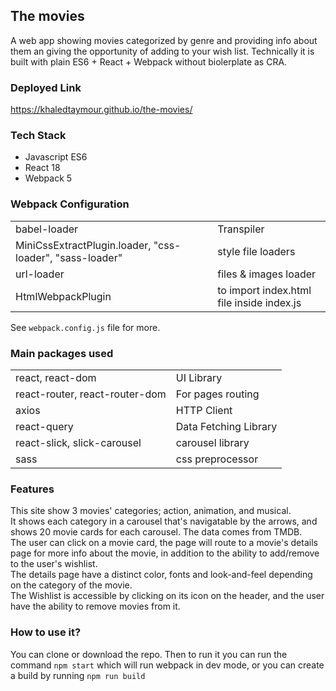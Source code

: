 ## The movies

A web app showing movies categorized by genre and providing info about them an giving the opportunity of adding to your wish list.
Technically it is built with plain ES6 + React + Webpack without biolerplate as CRA.

### Deployed Link

https://khaledtaymour.github.io/the-movies/

### Tech Stack

- Javascript ES6
- React 18
- Webpack 5

### Webpack Configuration

|                                                          |                                           |
| -------------------------------------------------------- | ----------------------------------------- |
| babel-loader                                             | Transpiler                                |
| MiniCssExtractPlugin.loader, "css-loader", "sass-loader" | style file loaders                        |
| url-loader                                               | files & images loader                     |
| HtmlWebpackPlugin                                        | to import index.html file inside index.js |

See `webpack.config.js` file for more.

### Main packages used

|                                |                       |
| ------------------------------ | --------------------- |
| react, react-dom               | UI Library            |
| react-router, react-router-dom | For pages routing     |
| axios                          | HTTP Client           |
| react-query                    | Data Fetching Library |
| react-slick, slick-carousel    | carousel library      |
| sass                           | css preprocessor      |

### Features

This site show 3 movies' categories; action, animation, and musical.
<br/>
It shows each category in a carousel that's navigatable by the arrows, and shows 20 movie cards for each carousel.
The data comes from TMDB.
<br/>
The user can click on a movie card, the page will route to a movie's details page for more info about the movie, in addition to the ability to add/remove to the user's wishlist.
<br/>
The details page have a distinct color, fonts and look-and-feel depending on the category of the movie.
<br/>
The Wishlist is accessible by clicking on its icon on the header, and the user have the ability to remove movies from it.

### How to use it?

You can clone or download the repo. Then to run it you can run the command `npm start` which will run webpack in dev mode, or you can create a build by running `npm run build`
